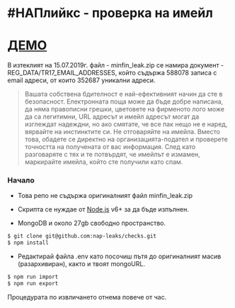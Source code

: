 # #НАПлийкс - проверка на имейл

# [ДЕМО](https://nap-leaks.github.io/checks/email/)

В изтеклият на 15.07.2019г. файл - minfin_leak.zip се намира документ - REG_DATA/TR17_EMAIL_ADDRESSES, който съдържа 588078 записа с email адреси, от които 352687 уникални адреси.

> Вашата собствена бдителност е най-ефективният начин да сте в безопасност. Електронната поща може да бъде добре написана, да няма правописни грешки, цветовете на фирменото лого може да са легитимни, URL адресът и имейл адресът могат да изглеждат надеждни, но ако смятате, че все пак нещо не е наред, вярвайте на инстинктите си. Не отговаряйте на имейла. Вместо това,  обадете се директно на организацията-подател и проверете точността на получената от вас информация. След като разговаряте с тях и те потвърдят, че имейлът е измамен, маркирайте имейла, който сте получили като спам.

### Начало

* Това репо не съдържа оригиналният файл minfin_leak.zip

* Скрипта се нуждае от [Node.js](https://nodejs.org/) v6+ за да бъде изпълнен.
* MongoDB и около 27gb свободно пространство.


```sh
$ git clone git@github.com:nap-leaks/checks.git
$ npm install
```

* Редактирай файла .env като посочиш пътя до оригиналният масив (разархивиран), както и твоят mongoURL.

```sh
$ npm run import
$ npm run export
```

Процедурата по извличането отнема повече от час.